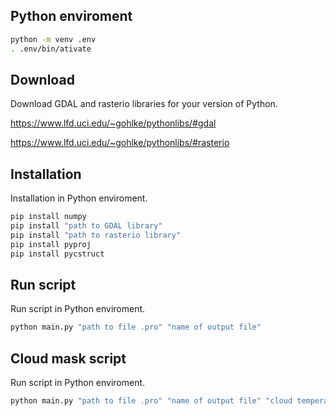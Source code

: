 ## Python enviroment

```bash
python -m venv .env
. .env/bin/ativate
```

## Download

Download GDAL and rasterio libraries for your version of Python.

https://www.lfd.uci.edu/~gohlke/pythonlibs/#gdal

https://www.lfd.uci.edu/~gohlke/pythonlibs/#rasterio

## Installation

Installation in Python enviroment.

```bash
pip install numpy
pip install "path to GDAL library"
pip install "path to rasterio library"
pip install pyproj
pip install pycstruct
```

## Run script

Run script in Python enviroment.

```bash
python main.py "path to file .pro" "name of output file"
```

## Cloud mask script

Run script in Python enviroment.

```bash
python main.py "path to file .pro" "name of output file" "cloud temperature threshold"
```
